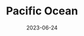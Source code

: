 ---
title: "Pacific Ocean"
cc-type: ocean
date: 2023-06-24
hashtag: pacific-ocean
related:
  - Atlantic Ocean
states:
  - Alaska
  - California
  - Hawaii
  - Oregon
  - Washington
subdivision-of:
  - Earth
tags:
  - ocean
---